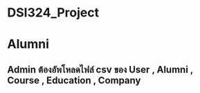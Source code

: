 # DSI324_Project
# Alumni
## Admin ต้องอัพโหลดไฟล์ csv ของ User , Alumni , Course , Education , Company
